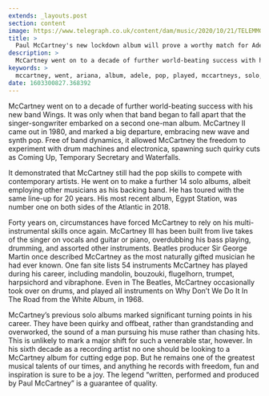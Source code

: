 ```yaml
--- 
extends: _layouts.post 
section: content 
image: https://www.telegraph.co.uk/content/dam/music/2020/10/21/TELEMMGLPICT000242482533_trans_NvBQzQNjv4BqIxWYyzUoZYDlzx7V3_UGV-zhFulEOqBcK3sz8PFfZk4.jpeg?impolicy=logo-overlay 
title: > 
  Paul McCartney's new lockdown album will prove a worthy match for Adele and Ariana 
description: > 
  McCartney went on to a decade of further world-beating success with his new band Wings.It was only when that band began to fall apart that the singer-songwriter embarked on a second one-man album.It demonstrated that McCartney still had the pop skills to compete with contemporary artists.One fan site lists 54 instruments McCartney has played during his career, including mandolin, bouzouki, flugelhorn, trumpet, harpsichord and vibraphone.In his sixth decade as a recording artist no one should be looking to a McCartney album for cutting edge pop. 
keywords: > 
  mccartney, went, ariana, album, adele, pop, played, mccartneys, solo, lockdown, worthy, band, skills, paul, quirky, prove, instruments, match 
date: 1603300827.368392 
--- 
```

<div><p>McCartney went on to a decade of further world-beating success with his new band Wings. It was only when that band began to fall apart that the singer-songwriter embarked on a second one-man album. McCartney II came out in 1980, and marked a big departure, embracing new wave and synth pop. Free of band dynamics, it allowed McCartney the freedom to experiment with drum machines and electronica, spawning such quirky cuts as Coming Up, Temporary Secretary and Waterfalls.</p>
<p>It demonstrated that McCartney still had the pop skills to compete with contemporary artists. He went on to make a further 14 solo albums, albeit employing other musicians as his backing band. He has toured with the same line-up for 20 years. His most recent album, Egypt Station, was number one on both sides of the Atlantic in 2018.</p>
<p>Forty years on, circumstances have forced McCartney to rely on his multi-instrumental skills once again. McCartney III has been built from live takes of the singer&#160;on vocals and guitar or piano, overdubbing his bass playing, drumming, and assorted other instruments. Beatles producer Sir George Martin once described McCartney as the most naturally gifted musician he had ever known. One fan site lists 54 instruments McCartney has played during his career, including mandolin, bouzouki, flugelhorn, trumpet, harpsichord and vibraphone. Even in The Beatles, McCartney occasionally took over on drums, and played all instruments on Why Don&#8217;t We Do It In The Road from the White Album, in 1968.</p>
<p>McCartney&#8217;s previous solo albums marked significant turning points in his career. They have been quirky and offbeat, rather than grandstanding and overworked, the sound of a man pursuing his muse rather than chasing hits. This is unlikely to mark a major shift for such a venerable star, however. In his sixth decade as a recording artist no one should be looking to a McCartney album for cutting edge pop. But he remains one of the greatest musical talents of our times, and anything he records with freedom, fun and inspiration is sure to be a joy. The legend &#8220;written, performed and produced by Paul McCartney&#8221; is a guarantee of quality.</p>
</div>